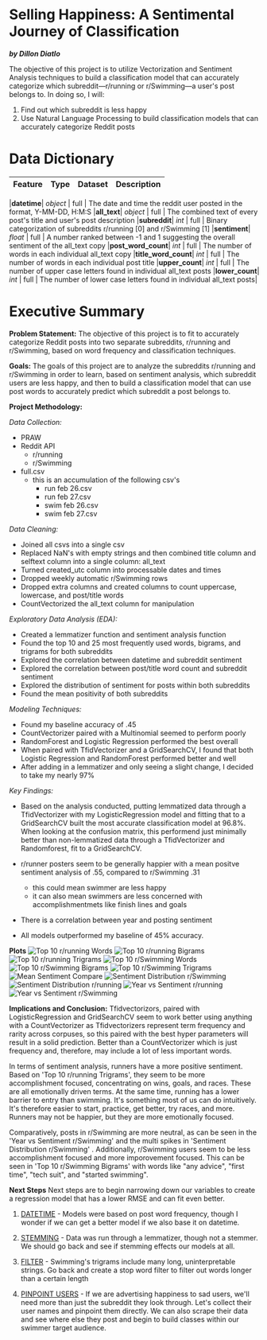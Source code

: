 # Selling Happiness: A Sentimental Journey of Classification
***by Dillon Diatlo***

The objective of this project is to utilize Vectorization and Sentiment Analysis techniques to build a classification model that can accurately categorize which subreddit––r/running or r/Swimming––a user's post belongs to. In doing so, I will:

1) Find out which subreddit is less happy
2) Use Natural Language Processing to build classification models that can accurately categorize Reddit posts



# Data Dictionary

|Feature|Type|Dataset|Description|
|---|---|---|---|

|**datetime**| *object* | full | The date and time the reddit user posted in the format, Y-MM-DD, H:M:S
|**all_text**| *object* | full | The combined text of every post's title and user's post description
|**subreddit**| *int* | full | Binary categorization of subreddits r/running [0] and r/Swimming [1]
|**sentiment**| *float* | full | A number ranked between -1 and 1 suggesting the overall sentiment of the all_text copy
|**post_word_count**| *int* | full | The number of words in each individual all_text copy
|**title_word_count**| *int* | full | The number of words in each individual post title
|**upper_count**| *int* | full | The number of upper case letters found in individual all_text posts
|**lower_count**| *int* | full | The number of lower case letters found in individual all_text posts|

# Executive Summary

**Problem Statement:**
The objective of this project is to fit to accurately categorize Reddit posts into two separate subreddits, r/running and r/Swimming, based on word frequency and classification techniques.

**Goals:**
The goals of this project are to analyze the subreddits r/running and r/Swimming in order to learn, based on sentiment analysis, which subreddit users are less happy, and then to build a classification model that can use post words to accurately predict which subreddit a post belongs to.

**Project Methodology:**

*Data Collection:* 
- PRAW
- Reddit API
    - r/running
    - r/Swimming
- full.csv
    - this is an accumulation of the following csv's
        - run feb 26.csv
        - run feb 27.csv
        - swim feb 26.csv
        - swim feb 27.csv

*Data Cleaning:*
- Joined all csvs into a single csv
- Replaced NaN's with empty strings and then combined title column and selftext column into a single column: all_text
- Turned created_utc column into processable dates and times
- Dropped weekly automatic r/Swimming rows
- Dropped extra columns and created columns to count uppercase, lowercase, and post/title words
- CountVectorized the all_text column for manipulation


*Exploratory Data Analysis (EDA):* 
- Created a lemmatizer function and sentiment analysis function
- Found the top 10 and 25 most frequently used words, bigrams, and trigrams for both subreddits
- Explored the correlation between datetime and subreddit sentiment
- Explored the correlation between post/title word count and subreddit sentiment
- Explored the distribution of sentiment for posts within both subreddits
- Found the mean positivity of both subreddits

*Modeling Techniques:* 
- Found my baseline accuracy of .45
- CountVectorizer paired with a Multinomial seemed to perform poorly
- RandomForest and Logistic Regression performed the best overall
- When paired with TfidVectorizer and a GridSearchCV, I found that both Logistic Regression and RandomForest performed better and well
- After adding in a lemmatizer and only seeing a slight change, I decided to take my nearly 97%

*Key Findings:*
* Based on the analysis conducted, putting lemmatized data through a TfidVectorizer with my LogisticRegression model and fitting that to a GridSearchCV built the most accurate classification model at 96.8%. When looking at the confusion matrix, this performend just minimally better than non-lemmatized data through a TfidVectorizer and Randomforest, fit to a GridSearchCV.

* r/runner posters seem to be generally happier with a mean positve sentiment analysis of .55, compared to r/Swimming .31
    * this could mean swimmer are less happy
    * it can also mean swimmers are less concerned with accomplishmentmets like finish lines and goals
    
* There is a correlation between year and posting sentiment

* All models outperformed my baseline of 45% accuracy.


**Plots**
![Top 10 r/running Words](./Images/Top_10_Words_rRun.png "Top 10 r/running Words")
![Top 10 r/running Bigrams](./Images/Bi_10_Run.png "Top 10 r/running Bigrams")
![Top 10 r/running Trigrams](./Images/TTwi_10_Run.png "Top 10 r/running Trigrams")
![Top 10 r/Swimming Words](./Images/Top_10_Words_rSwim.png "Top 10 r/Swimming Words")
![Top 10 r/Swimming Bigrams](./Images/Bi_10_Swim.png "Top 10 r/Swimming Bigrams")
![Top 10 r/Swimming Trigrams](./Images/Tri_10_Swim.png "Top 10 r/Swimming Trigrams")
![Mean Sentiment Compare](./Images/Mean_Sent_Compare.png "Mean Post Sentiment of r/running and r/Swimming")
![Sentiment Distribution r/Swimming](./Images/Swim_DistSentiment.png "Sentiment Distribution r/Swimming")
![Sentiment Distribution r/running](./Images/Run_DistSEntiment.png "Sentiment Distribution r/running")
![Year vs Sentiment r/running](./Images/Run_Year_Sentiment.png "Year vs Sentiment r/running")
![Year vs Sentiment r/Swimming](./Images/Swim_Year_Sentiment.png "Year vs Sentiment r/Swimming")


**Implications and Conclusion:**
Tfidvectorizors, paired with LogisticRegression and GridSearchCV seem to work better using anything with a CountVectorizer as Tfidvectorizers represent term frequency and rarity across corpuses, so this paired with the best hyper parameters will result in a solid prediction. Better than a CountVectorizer which is just frequency and, therefore, may include a lot of less important words.

In terms of sentiment analysis, runners have a more positive sentiment. Based on 'Top 10 r/running Trigrams', they seem to be more accomplishment focused, concentrating on wins, goals, and races. These are all emotionally driven terms. At the same time, running has a lower barrier to entry than swimming. It's something most of us can do intuitively. It's therefore easier to start, practice, get better, try races, and more. Runners may not be happier, but they are more emotionally focused.

Comparatively, posts in r/Swimming are more neutral, as can be seen in the 'Year vs Sentiment r/Swimming' and the multi spikes in 'Sentiment Distribution r/Swimming' . Additionally, r/Swimming users seem to be less accomplishment focused and more imporovement focused. This can be seen in 'Top 10 r/Swimming Bigrams' with words like "any advice", "first time", "tech suit", and "started swimming".

**Next Steps**
Next steps are to begin narrowing down our variables to create a regression model that has a lower RMSE and can fit even better. 

1. <ins>DATETIME</ins> - Models were based on post word frequency, though I wonder if we can get a better model if we also base it on datetime.

2. <ins>STEMMING</ins> - Data was run through a lemmatizer, though not a stemmer. We should go back and see if stemming effects our models at all.

3. <ins>FILTER</ins> - Swimming's trigrams include many long, uninterpretable strings. Go back and create a stop word filter to filter out words longer than a certain length

4. <ins>PINPOINT USERS</ins> - If we are advertising happiness to sad users, we'll need more than just the subreddit they look through. Let's collect their user names and pinpoint them directly. We can also scrape their data and see where else they post and begin to build classes within our swimmer target audience.